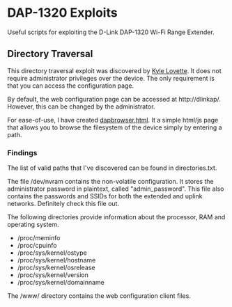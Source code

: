 # DAP-1320 Exploits
Useful scripts for exploiting the D-Link DAP-1320 Wi-Fi Range Extender.
## Directory Traversal
This directory traversal exploit was discovered by [Kyle Lovette](https://packetstormsecurity.com/files/126219/dlinkdap1320-traversalxss.txt). It does not require administrator privileges over the device. The only requirement is that you can access the configuration page.

By default, the web configuration page can be accessed at http://dlinkap/. However, this can be changed by the administrator.

For ease-of-use, I have created [dapbrowser.html](https://pigpog.github.io/DAP-1320/dapbrowser.html). It a simple html/js page that allows you to browse the filesystem of the device simply by entering a path.

### Findings
The list of valid paths that I've discovered can be found in directories.txt.

The file /dev/nvram contains the non-volatile configuration. It stores the administrator password in plaintext, called "admin_password". This file also contains the passwords and SSIDs for both the extended and uplink networks. Definitely check this file out.

The following directories provide information about the processor, RAM and operating system.
- /proc/meminfo
- /proc/cpuinfo
- /proc/sys/kernel/ostype
- /proc/sys/kernel/hostname
- /proc/sys/kernel/osrelease
- /proc/sys/kernel/version
- /proc/sys/kernel/domainname

The /www/ directory contains the web configuration client files.
